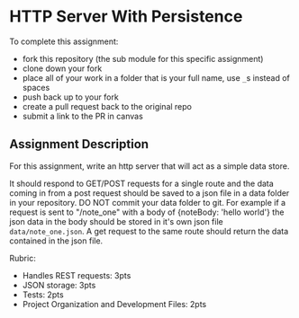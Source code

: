 HTTP Server With Persistence
============================
To complete this assignment:
  * fork this repository (the sub module for this specific assignment)
  * clone down your fork
  * place all of your work in a folder that is your full name, use `_`s instead of spaces
  * push back up to your fork
  * create a pull request back to the original repo
  * submit a link to the PR in canvas

Assignment Description
--------------------------
For this assignment, write an http server that will act as a simple data store.

It should respond to GET/POST requests for a single route and 
the data coming in from a post request should be saved to a json file in 
a data folder in your repository. DO NOT commit your data folder to git. For example
 if a request is sent to "/note_one" with a body of {noteBody: 'hello world'} 
the json data in the body should be stored in it's own json file `data/note_one.json`. 
A get request to the same route should return the data contained in the json file.

Rubric:

  * Handles REST requests: 3pts
  * JSON storage: 3pts 
  * Tests: 2pts
  * Project Organization and Development Files: 2pts
